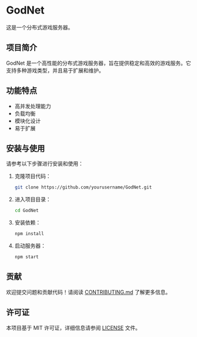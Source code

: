 # GodNet

这是一个分布式游戏服务器。

## 项目简介

GodNet 是一个高性能的分布式游戏服务器，旨在提供稳定和高效的游戏服务。它支持多种游戏类型，并且易于扩展和维护。

## 功能特点

- 高并发处理能力
- 负载均衡
- 模块化设计
- 易于扩展

## 安装与使用

请参考以下步骤进行安装和使用：

1. 克隆项目代码：
   ```bash
   git clone https://github.com/yourusername/GodNet.git
   ```

2. 进入项目目录：
   ```bash
   cd GodNet
   ```

3. 安装依赖：
   ```bash
   npm install
   ```

4. 启动服务器：
   ```bash
   npm start
   ```

## 贡献

欢迎提交问题和贡献代码！请阅读 [CONTRIBUTING.md](CONTRIBUTING.md) 了解更多信息。

## 许可证

本项目基于 MIT 许可证，详细信息请参阅 [LICENSE](LICENSE) 文件。
